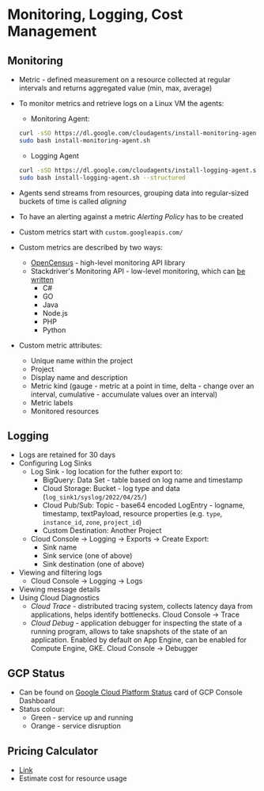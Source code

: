 # Monitoring, Logging, Cost Management

## Monitoring

* Metric - defined measurement on a resource collected at regular intervals and returns aggregated value (min, max, average)
* To monitor metrics and retrieve logs on a Linux VM the agents:
  * Monitoring Agent:

  ```bash
  curl -sSO https://dl.google.com/cloudagents/install-monitoring-agent.sh
  sudo bash install-monitoring-agent.sh
  ```

  * Logging Agent

  ```bash
  curl -sSO https://dl.google.com/cloudagents/install-logging-agent.sh
  sudo bash install-logging-agent.sh --structured
  ```

* Agents send streams from resources, grouping data into regular-sized buckets of time is called *aligning*
* To have an alerting against a metric *Alerting Policy* has to be created
* Custom metrics start with `custom.googleapis.com/`
* Custom metrics are described by two ways:
  * [OpenCensus](https://opencensus.io/) - high-level monitoring API library
  * Stackdriver's Monitoring API - low-level monitoring, which can [be written](https://cloud.google.com/monitoring/custom-metrics/creating-metrics)
    * C#
    * GO
    * Java
    * Node.js
    * PHP
    * Python
* Custom metric attributes:
  * Unique name within the project
  * Project
  * Display name and description
  * Metric kind (gauge - metric at a point in time, delta - change over an interval, cumulative - accumulate values over an interval)
  * Metric labels
  * Monitored resources

## Logging

* Logs are retained for 30 days
* Configuring Log Sinks
  * Log Sink - log location for the futher export to:
    * BigQuery: Data Set - table based on log name and timestamp
    * Cloud Storage: Bucket - log type and data (`log_sink1/syslog/2022/04/25/`)
    * Cloud Pub/Sub: Topic - base64 encoded LogEntry - logname, timestamp, textPayload, resource properties (e.g. `type`, `instance_id`, `zone`, `project_id`)
    * Custom Destination: Another Project
  * Cloud Console -> Logging -> Exports -> Create Export:
    * Sink name
    * Sink service (one of above)
    * Sink destination (one of above)
* Viewing and filtering logs
  * Cloud Console -> Logging -> Logs
* Viewing message details
* Using Cloud Diagnostics
  * *Cloud Trace* - distributed tracing system, collects latency daya from applications, helps identify bottlenecks. Cloud Console -> Trace
  * *Cloud Debug* - application debugger for inspecting the state of a running program, allows to take snapshots of the state of an application. Enabled by default on App Engine, can be enabled for Compute Engine, GKE. Cloud Console -> Debugger

## GCP Status

* Can be found on [Google Cloud Platform Status](https://status.cloud.google.com/) card of GCP Console Dashboard
* Status colour:
  * Green - service up and running
  * Orange - service disruption

## Pricing Calculator

* [Link](https://cloud.google.com/products/calculator/)
* Estimate cost for resource usage
